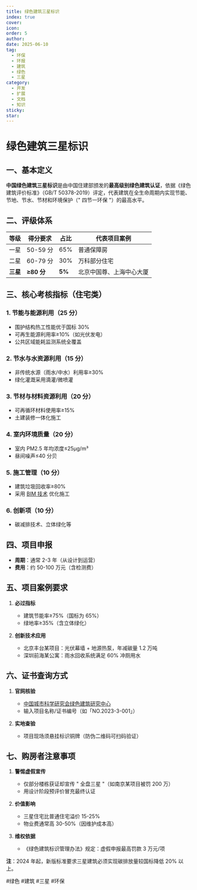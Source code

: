 ```yaml
---
title: 绿色建筑三星标识
index: true
cover: 
icon: 
order: 5
author: 
date: 2025-06-10
tag:
  - 环保
  - 环报
  - 建筑
  - 绿色
  - 三星
category:
  - 开发
  - 扩展
  - 文档
  - 知识
sticky: 
star: 
---
```


# **绿色建筑三星标识**

## **一、基本定义**

**中国绿色建筑三星标识**是由中国住建部颁发的**最高级别绿色建筑认证**，依据《绿色建筑评价标准》（GB/T 50378-2019）评定，代表建筑在全生命周期内实现节能、节地、节水、节材和环境保护（" 四节一环保 "）的最高水平。

## **二、评级体系**

|**等级**|得分要求|占比|代表项目案例|
|---|---|---|---|
|一星|50-59 分|65%|普通保障房|
|二星|60-79 分|30%|万科部分住宅|
|**三星**|**≥80 分**|**5%**|北京中国尊、上海中心大厦|

## **三、核心考核指标（住宅类）**

### **1. 节能与能源利用（25 分）**

- 围护结构热工性能优于国标 30%
- 可再生能源利用率≥10%（如光伏发电）
- 公共区域能耗监测系统全覆盖

### **2. 节水与水资源利用（15 分）**

- 非传统水源（雨水/中水）利用率≥30%
- 绿化灌溉采用滴灌/微喷灌

### **3. 节材与材料资源利用（20 分）**

- 可再循环材料使用率≥15%
- 土建装修一体化施工

### **4. 室内环境质量（20 分）**

- 室内 PM2.5 年均浓度≤25μg/m³
- 昼间噪声≤40 分贝

### **5. 施工管理（10 分）**

- 建筑垃圾回收率≥80%
- 采用 [BIM 技术](/guide/扩展资料/开发类/BIM) 优化施工

### **6. 创新项（10 分）**

- 碳减排技术、立体绿化等

## **四、项目申报**

- **周期**：通常 2-3 年（从设计到运营）
- **费用**：约 50-100 万元（含检测费）

## **五、项目案例要求**

1. **必过指标**
	- 建筑节能率≥75%（国标为 65%）
	- 绿地率≥35%（含立体绿化）
	
2. **创新技术应用**
	- 北京丰台某项目：光伏幕墙 + 地源热泵，年减碳量 1.2 万吨
	- 深圳前海某公寓：雨水回收系统满足 60% 冲厕用水

## **六、证书查询方式**

1. **官网核验**
	- [中国城市科学研究会绿色建筑研究中心](http://www.gbmap.org)
	- 输入项目名称/证书编号（如「NO.2023-3-001」）
	
2. **实地查验**
	- 项目现场须悬挂标识铜牌（防伪二维码可扫码验证）

## **七、购房者注意事项**

1. **警惕虚假宣传**
	- 仅部分楼栋获证却宣传 " 全盘三星 "（如南京某项目被罚 200 万）
	- 用设计阶段预评价冒充最终认证
	
2. **价值影响**
	- 三星住宅比普通住宅溢价 15-25%
	- 物业费通常高 30-50%（因维护成本高）
	
3. **维权依据**
	- 《绿色建筑标识管理办法》规定：虚假申报最高罚款 3 万元/项

**注**：2024 年起，新版标准要求三星建筑必须实现碳排放量较国标降低 20% 以上。

#绿色 #建筑 #三星 #环保
